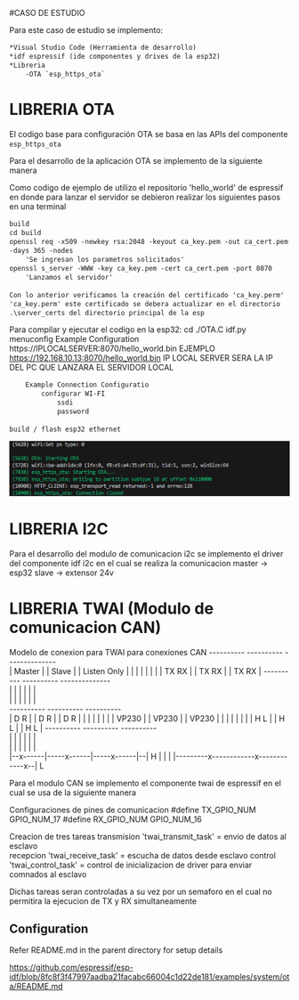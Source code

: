#CASO DE ESTUDIO

Para este caso de estudio se implemento:

    *Visual Studio Code (Herramienta de desarrollo)
    *idf espressif (ide componentes y drives de la esp32)
    *Libreria
        -OTA `esp_https_ota`


# LIBRERIA OTA

El codigo base para configuración OTA se basa en las APIs del componente  `esp_https_ota`

Para el desarrollo de la aplicación OTA se implemento de la siguiente manera

Como codigo de ejemplo de utilizo el repositorio 'hello_world' de espressif en donde para lanzar el servidor se debieron realizar los siguientes pasos en una terminal

    build
    cd build
    openssl req -x509 -newkey rsa:2048 -keyout ca_key.pem -out ca_cert.pem -days 365 -nodes
        'Se ingresan los parametros solicitados'
    openssl s_server -WWW -key ca_key.pem -cert ca_cert.pem -port 8070
        'Lanzamos el servidor'
    
    Con lo anterior verificamos la creación del certificado 'ca_key.perm'
    'ca_key.perm' este certificado se debera actualizar en el directorio .\server_certs del directorio principal de la esp

Para compilar y ejecutar el codigo en la esp32:
    cd ./OTA.C
    idf.py menuconfig
        Example Configuration
            https://IPLOCALSERVER:8070/hello_world.bin
            EJEMPLO 
            https://192.168.10.13:8070/hello_world.bin
            IP LOCAL SERVER SERA LA IP DEL PC QUE LANZARA EL SERVIDOR LOCAL
             
        Example Connection Configuratio
            configurar WI-FI 
                ssdi
                password
        
    build / flash esp32 ethernet

![Alt text](starting_ota.png)


# LIBRERIA I2C

Para el desarrollo del modulo de comunicacion i2c se implemento el driver del componente idf i2c en el cual se realiza la comunicacion 
    master -> esp32
    slave  -> extensor 24v


# LIBRERIA TWAI (Modulo de comunicacion CAN)

Modelo de conexion para TWAI para conexiones CAN 
    ----------   ----------   --------------  
   |  Master  | |  Slave   | | Listen Only  | 
   |          | |          | |              | 
   | TX    RX | | TX    RX | | TX    RX     | 
    ----------   ----------   --------------  
     |      |     |      |     |      |   
     |      |     |      |     |      |   
    ----------   ----------   ----------  
   | D      R | | D      R | | D      R | 
   |          | |          | |          | 
   |  VP230   | |  VP230   | |  VP230   | 
   |          | |          | |          | 
   | H      L | | H      L | | H      L | 
    ----------   ----------   ----------  
     |      |     |      |     |      |   
     |      |     |      |     |      |   
  |--x------|-----x------|-----x------|--| H
            |            |            |
  |---------x------------x------------x--| L

Para el modulo CAN se implemento el componente twai de espressif en el cual se usa de la siguiente manera

Configuraciones de pines de comunicacion 
    #define TX_GPIO_NUM             GPIO_NUM_17
    #define RX_GPIO_NUM             GPIO_NUM_16

Creacion de tres tareas
    transmision 'twai_transmit_task' = envio de datos al esclavo    
    recepcion  'twai_receive_task' = escucha de datos desde esclavo 
    control  'twai_control_task' = control de inicializacion de driver para enviar comnados al esclavo

Dichas tareas seran controladas a su vez por un semaforo en el cual no permitira la ejecucion de TX y RX simultaneamente



## Configuration

Refer README.md in the parent directory for setup details

https://github.com/espressif/esp-idf/blob/8fc8f3f47997aadba21facabc66004c1d22de181/examples/system/ota/README.md
